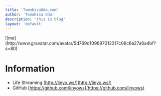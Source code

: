 ```yaml
---
title: 'TomohisaOda.com'
author: 'Tomohisa Oda'
description: 'this is blog'
layout: 'default'
---
```


<p class="me">![me](http://www.gravatar.com/avatar/5d769d109697012317c09c6a27a6a4bf?s=80)</div>

# Information

- Life Streaming [http://linyo.ws/](http://linyo.ws/)
- GitHub [https://github.com/linyows](https://github.com/linyows)
